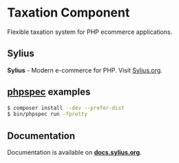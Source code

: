 Taxation Component
==================

Flexible taxation system for PHP ecommerce applications.

Sylius
------

**Sylius** - Modern e-commerce for PHP. Visit [Sylius.org](http://sylius.org).

[phpspec](http://phpspec.net) examples
--------------------------------------

``` bash
$ composer install --dev --prefer-dist
$ bin/phpspec run -fpretty
```

Documentation
-------------

Documentation is available on [**docs.sylius.org**](http://docs.sylius.org/en/latest/components/Taxation/index.html).
